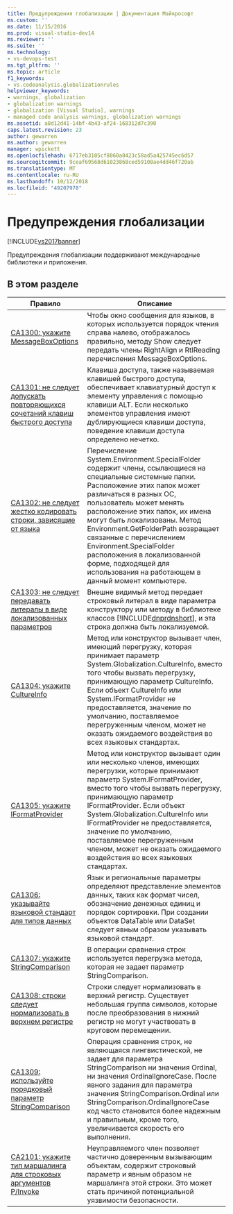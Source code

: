 ```yaml
---
title: Предупреждения глобализации | Документация Майкрософт
ms.custom: ''
ms.date: 11/15/2016
ms.prod: visual-studio-dev14
ms.reviewer: ''
ms.suite: ''
ms.technology:
- vs-devops-test
ms.tgt_pltfrm: ''
ms.topic: article
f1_keywords:
- vs.codeanalysis.globalizationrules
helpviewer_keywords:
- warnings, globalization
- globalization warnings
- globalization [Visual Studio], warnings
- managed code analysis warnings, globalization warnings
ms.assetid: a8d12d41-14bf-4b43-af24-168312d7c390
caps.latest.revision: 23
author: gewarren
ms.author: gewarren
manager: wpickett
ms.openlocfilehash: 6717eb3105cf8060a8423c58ad5a425745ec6d57
ms.sourcegitcommit: 9ceaf69568d61023868ced59108ae4dd46f720ab
ms.translationtype: MT
ms.contentlocale: ru-RU
ms.lasthandoff: 10/12/2018
ms.locfileid: "49207978"
---
```

# <a name="globalization-warnings"></a>Предупреждения глобализации
[!INCLUDE[vs2017banner](../includes/vs2017banner.md)]

Предупреждения глобализации поддерживают международные библиотеки и приложения.  
  
## <a name="in-this-section"></a>В этом разделе  
  
|Правило|Описание|  
|----------|-----------------|  
|[CA1300: укажите MessageBoxOptions](../code-quality/ca1300-specify-messageboxoptions.md)|Чтобы окно сообщения для языков, в которых используется порядок чтения справа налево, отображалось правильно, методу Show следует передать члены RightAlign и RtlReading перечисления MessageBoxOptions.|  
|[CA1301: не следует допускать повторяющихся сочетаний клавиш быстрого доступа](../code-quality/ca1301-avoid-duplicate-accelerators.md)|Клавиша доступа, также называемая клавишей быстрого доступа, обеспечивает клавиатурный доступ к элементу управления с помощью клавиши ALT. Если несколько элементов управления имеют дублирующиеся клавиши доступа, поведение клавиши доступа определено нечетко.|  
|[CA1302: не следует жестко кодировать строки, зависящие от языка](../code-quality/ca1302-do-not-hardcode-locale-specific-strings.md)|Перечисление System.Environment.SpecialFolder содержит члены, ссылающиеся на специальные системные папки. Расположение этих папок может различаться в разных ОС, пользователь может менять расположение этих папок, их имена могут быть локализованы. Метод Environment.GetFolderPath возвращает связанные с перечислением Environment.SpecialFolder расположения в локализованной форме, подходящей для использования на работающем в данный момент компьютере.|  
|[CA1303: не следует передавать литералы в виде локализованных параметров](../code-quality/ca1303-do-not-pass-literals-as-localized-parameters.md)|Внешне видимый метод передает строковый литерал в виде параметра конструктору или методу в библиотеке классов [!INCLUDE[dnprdnshort](../includes/dnprdnshort-md.md)], и эта строка должна быть локализуемой.|  
|[CA1304: укажите CultureInfo](../code-quality/ca1304-specify-cultureinfo.md)|Метод или конструктор вызывает член, имеющий перегрузку, которая принимает параметр System.Globalization.CultureInfo, вместо того чтобы вызвать перегрузку, принимающую параметр CultureInfo. Если объект CultureInfo или System.IFormatProvider не предоставляется, значение по умолчанию, поставляемое перегруженным членом, может не оказать ожидаемого воздействия во всех языковых стандартах.|  
|[CA1305: укажите IFormatProvider](../code-quality/ca1305-specify-iformatprovider.md)|Метод или конструктор вызывает один или несколько членов, имеющих перегрузки, которые принимают параметр System.IFormatProvider, вместо того чтобы вызвать перегрузку, принимающую параметр IFormatProvider. Если объект System.Globalization.CultureInfo или IFormatProvider не предоставляется, значение по умолчанию, поставляемое перегруженным членом, может не оказать ожидаемого воздействия во всех языковых стандартах.|  
|[CA1306: указывайте языковой стандарт для типов данных](../code-quality/ca1306-set-locale-for-data-types.md)|Язык и региональные параметры определяют представление элементов данных, таких как формат чисел, обозначение денежных единиц и порядок сортировки. При создании объектов DataTable или DataSet следует явным образом указывать языковой стандарт.|  
|[CA1307: укажите StringComparison](../code-quality/ca1307-specify-stringcomparison.md)|В операции сравнения строк используется перегрузка метода, которая не задает параметр StringComparison.|  
|[CA1308: строки следует нормализовать в верхнем регистре](../code-quality/ca1308-normalize-strings-to-uppercase.md)|Строки следует нормализовать в верхний регистр. Существует небольшая группа символов, которые после преобразования в нижний регистр не могут участвовать в круговом перемещении.|  
|[CA1309: используйте порядковый параметр StringComparison](../code-quality/ca1309-use-ordinal-stringcomparison.md)|Операция сравнения строк, не являющаяся лингвистической, не задает для параметра StringComparison ни значения Ordinal, ни значения OrdinalIgnoreCase. После явного задания для параметра значения StringComparison.Ordinal или StringComparison.OrdinalIgnoreCase код часто становится более надежным и правильным, кроме того, увеличивается скорость его выполнения.|  
|[CA2101: укажите тип маршалинга для строковых аргументов P/Invoke](../code-quality/ca2101-specify-marshaling-for-p-invoke-string-arguments.md)|Неуправляемого член позволяет частично доверенным вызывающим объектам, содержит строковый параметр и явным образом не маршалинга этой строки. Это может стать причиной потенциальной уязвимости безопасности.|



